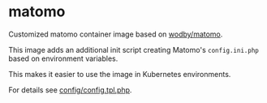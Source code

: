 # matomo
Customized matomo container image based on [wodby/matomo](https://github.com/wodby/matomo).

This image adds an additional init script creating Matomo's `config.ini.php` based on
environment variables.

This makes it easier to use the image in Kubernetes environments.

For details see [config/config.tpl.php](config/config.tpl.php).
